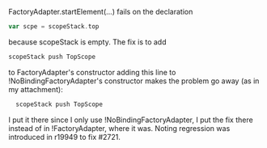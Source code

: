 FactoryAdapter.startElement(...) fails on the declaration

```scala
var scpe = scopeStack.top
```

because scopeStack is empty.  The fix is to add

```scala
scopeStack push TopScope
```

to FactoryAdapter's constructor
adding this line to !NoBindingFactoryAdapter's constructor makes the problem go away (as in my attachment):
```scala
  scopeStack push TopScope
```
I put it there since I only use !NoBindingFactoryAdapter, I put the fix there instead of in !FactoryAdapter, where it was.
Noting regression was introduced in r19949 to fix #2721.
